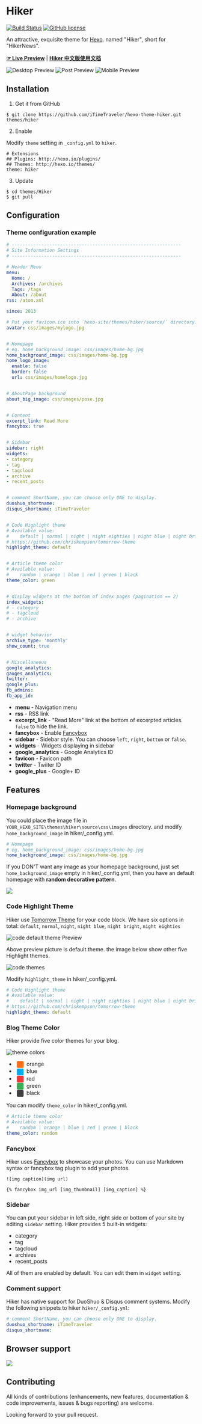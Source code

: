 # Hiker

[![Build Status](https://travis-ci.org/iTimeTraveler/hexo-theme-hiker.svg?branch=master)](https://travis-ci.org/iTimeTraveler/hexo-theme-hiker)		[![GitHub license](https://img.shields.io/badge/license-MIT-blue.svg)](https://github.com/iTimeTraveler/hexo-theme-hiker/blob/master/LICENSE)


An attractive, exquisite theme for [Hexo]. named "Hiker", short for "HikerNews".  

[**☞ Live Preview**](https://itimetraveler.github.io/hexo-theme-hiker/)  |  [**Hiker 中文版使用文档**](https://github.com/iTimeTraveler/hexo-theme-hiker/blob/master/README.cn.md)


![Desktop Preview](https://itimetraveler.github.io/hexo-theme-hiker/2016/10/24/Hiker%E4%B8%BB%E9%A2%98%E9%A2%84%E8%A7%88/homepage-index.png)
![Post Preview](https://itimetraveler.github.io/hexo-theme-hiker/2016/10/24/Hiker%E4%B8%BB%E9%A2%98%E9%A2%84%E8%A7%88/article-chrome.png)
![Mobile Preview](https://github.com/iTimeTraveler/hexo-theme-hiker/blob/master/source/preview/preview-mobile.png?raw=true)

<!--more-->

## Installation

 1. Get it from GitHub

 ```shell
 $ git clone https://github.com/iTimeTraveler/hexo-theme-hiker.git themes/hiker
 ```
 2. Enable

 Modify `theme` setting in `_config.yml` to `hiker`.
 ```
 # Extensions
 ## Plugins: http://hexo.io/plugins/
 ## Themes: http://hexo.io/themes/
 theme: hiker
 ```
 3. Update

 ```shell
 $ cd themes/Hiker
 $ git pull
 ```

## Configuration

### Theme configuration example

``` yml
# ---------------------------------------------------------------
# Site Information Settings
# ---------------------------------------------------------------

# Header Menu
menu:
  Home: /
  Archives: /archives
  Tags: /tags
  About: /about
rss: /atom.xml

since: 2013

# Put your favicon.ico into `hexo-site/themes/hiker/source/` directory.
avatar: css/images/mylogo.jpg


# Homepage
# eg. home_background_image: css/images/home-bg.jpg
home_background_image: css/images/home-bg.jpg
home_logo_image: 
  enable: false
  border: false
  url: css/images/homelogo.jpg


# AboutPage background
about_big_image: css/images/pose.jpg


# Content
excerpt_link: Read More
fancybox: true


# Sidebar
sidebar: right
widgets:
- category
- tag
- tagcloud
- archive
- recent_posts


# comment ShortName, you can choose only ONE to display.
duoshuo_shortname: 
disqus_shortname: iTimeTraveler


# Code Highlight theme
# Available value:
#    default | normal | night | night eighties | night blue | night bright
# https://github.com/chriskempson/tomorrow-theme
highlight_theme: default


# Article theme color
# Available value:
#    random | orange | blue | red | green | black
theme_color: green


# display widgets at the bottom of index pages (pagination == 2)
index_widgets:
# - category
# - tagcloud
# - archive


# widget behavior
archive_type: 'monthly'
show_count: true


# Miscellaneous
google_analytics:
gauges_analytics:
twitter:
google_plus:
fb_admins:
fb_app_id:

```

- **menu** - Navigation menu
- **rss** - RSS link
- **excerpt_link** - "Read More" link at the bottom of excerpted articles. `false` to hide the link.
- **fancybox** - Enable [Fancybox]
- **sidebar** - Sidebar style. You can choose `left`, `right`, `bottom` or `false`.
- **widgets** - Widgets displaying in sidebar
- **google_analytics** - Google Analytics ID
- **favicon** - Favicon path
- **twitter** - Twiiter ID
- **google_plus** - Google+ ID

## Features

### Homepage background

You could place the image file in `YOUR_HEXO_SITE\themes\hiker\source\css\images` directory. and modify `home_background_image` in hiker/_config.yml. 

```yml
# Homepage
# eg. home_background_image: css/images/home-bg.jpg
home_background_image: css/images/home-bg.jpg
```

If you DON'T want any image as your homepage background, just set `home_background_image` empty in hiker/_config.yml, then you have an default homepage with **random decorative pattern**.

![](https://itimetraveler.github.io/hexo-theme-hiker/2016/10/24/Hiker%E4%B8%BB%E9%A2%98%E9%A2%84%E8%A7%88/home-no-background1.png)


### Code Highlight Theme

Hiker use [Tomorrow Theme](https://github.com/chriskempson/tomorrow-theme) for your code block. We have six options in total: `default`, `normal`, `night`, `night blue`, `night bright`, `night eighties`

![code `default` theme Preview](https://itimetraveler.github.io/hexo-theme-hiker/2016/10/24/Hiker%E4%B8%BB%E9%A2%98%E9%A2%84%E8%A7%88/code-theme-default.png)

Above preview picture is default theme. the image below show other five Highlight themes.

![code themes](https://github.com/iTimeTraveler/hexo-theme-hiker/blob/master/source/preview/code-theme.jpg?raw=true)

Modify `highlight_theme` in hiker/_config.yml.

```yml
# Code Highlight theme
# Available value:
#    default | normal | night | night eighties | night blue | night bright
# https://github.com/chriskempson/tomorrow-theme
highlight_theme: default
```

### Blog Theme Color

Hiker provide five color themes for your blog.

![theme colors](https://github.com/iTimeTraveler/hexo-theme-hiker/blob/master/source/preview/theme-color.png?raw=true)

- <span style="display: inline-block; width: 18px; height: 18px; margin: 0 4px; background-color: #fb6d19; border-radius: 3px; vertical-align: middle;"></span> orange
- <span style="display: inline-block; width: 18px; height: 18px; margin: 0 4px; background-color: #00aced; border-radius: 3px; vertical-align: middle;"></span> blue
- <span style="display: inline-block; width: 18px; height: 18px; margin: 0 4px; background-color: #f03838; border-radius: 3px; vertical-align: middle;"></span> red
- <span style="display: inline-block; width: 18px; height: 18px; margin: 0 4px; background-color: #39aa56; border-radius: 3px; vertical-align: middle;"></span> green
- <span style="display: inline-block; width: 18px; height: 18px; margin: 0 4px; background-color: #404040; border-radius: 3px; vertical-align: middle;"></span> black

You can modify `theme_color` in hiker/_config.yml.

```yml
# Article theme color
# Available value:
#    random | orange | blue | red | green | black
theme_color: random
```

### Fancybox

Hiker uses [Fancybox] to showcase your photos. You can use Markdown syntax or fancybox tag plugin to add your photos.

```
![img caption](img url)

{% fancybox img_url [img_thumbnail] [img_caption] %}
```

### Sidebar

You can put your sidebar in left side, right side or bottom of your site by editing `sidebar` setting.
Hiker provides 5 built-in widgets:

- category
- tag
- tagcloud
- archives
- recent_posts

All of them are enabled by default. You can edit them in `widget` setting.

### Comment support

Hiker has native support for DuoShuo & Disqus comment systems. Modify the following snippets to hiker `hiker/_config.yml`:

```yml
# comment ShortName, you can choose only ONE to display.
duoshuo_shortname: iTimeTraveler
disqus_shortname: 
```

## Browser support

![](https://github.com/iTimeTraveler/hexo-theme-hiker/blob/master/source/preview/browser-support.png?raw=true)


## Contributing

All kinds of contributions (enhancements, new features, documentation & code improvements, issues & bugs reporting) are welcome.

Looking forward to your pull request.

[Hexo]: https://hexo.io/
[Fancybox]: http://fancyapps.com/fancybox/
[Font Awesome]: http://fontawesome.io/
